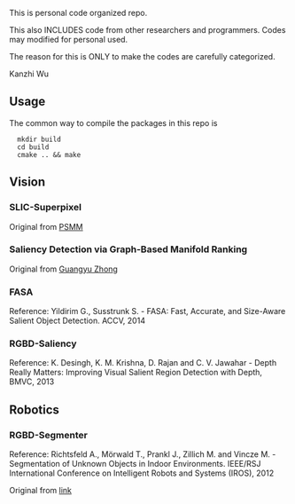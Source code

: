 This is personal code organized repo. 

This also INCLUDES code from other researchers and programmers. Codes may modified for personal used.

The reason for this is ONLY to make the codes are carefully categorized.

Kanzhi Wu

## Usage
The common way to compile the packages in this repo is
```
  mkdir build
  cd build
  cmake .. && make
```

## Vision

### SLIC-Superpixel
Original from [PSMM](https://github.com/PSMM/SLIC-Superpixels)

### Saliency Detection via Graph-Based Manifold Ranking
Original from [Guangyu Zhong](https://github.com/GYZHikari/Opencv-Saliency)

### FASA
Reference: Yildirim G., Susstrunk S. - FASA: Fast, Accurate, and Size-Aware Salient Object Detection. ACCV, 2014

### RGBD-Saliency
Reference: K. Desingh, K. M. Krishna, D. Rajan and C. V. Jawahar - Depth Really Matters: Improving Visual Salient Region Detection with Depth, BMVC, 2013

## Robotics

### RGBD-Segmenter
Reference: Richtsfeld A., Mörwald T., Prankl J., Zillich M. and Vincze M. - 
Segmentation of Unknown Objects in Indoor Environments.  IEEE/RSJ International
Conference on Intelligent Robots and Systems (IROS), 2012

Original from [link](http://www.acin.tuwien.ac.at/forschung/v4r/mitarbeiterprojekte/rgb-d-segmentation/)



